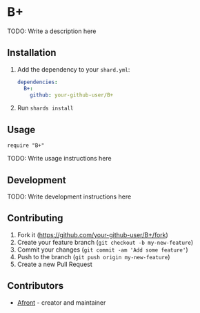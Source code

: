# B+

TODO: Write a description here

## Installation

1. Add the dependency to your `shard.yml`:

   ```yaml
   dependencies:
     B+:
       github: your-github-user/B+
   ```

2. Run `shards install`

## Usage

```crystal
require "B+"
```

TODO: Write usage instructions here

## Development

TODO: Write development instructions here

## Contributing

1. Fork it (<https://github.com/your-github-user/B+/fork>)
2. Create your feature branch (`git checkout -b my-new-feature`)
3. Commit your changes (`git commit -am 'Add some feature'`)
4. Push to the branch (`git push origin my-new-feature`)
5. Create a new Pull Request

## Contributors

- [Afront](https://github.com/your-github-user) - creator and maintainer
